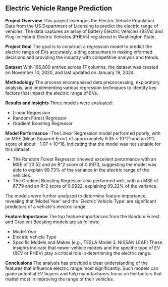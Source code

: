 ## Electric Vehicle Range Prediction

**Project Overview**
This project leverages the Electric Vehicle Population Data from the US Department of Licensing to predict the electric range of vehicles. The data captures an array of Battery Electric Vehicles (BEVs) and Plug-in Hybrid Electric Vehicles (PHEVs) registered in Washington State.

**Project Goal**
The goal is to construct a regression model to predict the electric range of EVs accurately, aiding consumers in making informed decisions and providing the industry with competitive analysis and trends.

**Dataset**
With 166,800 entries across 17 columns, the dataset was created on November 10, 2020, and last updated on January 19, 2024.

**Methodology**
The process encompassed data preprocessing, exploratory analysis, and implementing various regression techniques to identify key factors that impact the electric range of EVs.

**Results and Insights**
Three models were evaluated:

- Linear Regression
- Random Forest Regressor
- Gradient Boosting Regressor

**Model Performance**
-The Linear Regression model performed poorly, with an MSE (Mean Squared Error) of approximately 9.35 × 10^21 and an R^2 score of about −1.07 × 10^18, indicating that the model was not suitable for this dataset.
- The Random Forest Regressor showed excellent perormance with an MSE of 23.52 and an R^2 score of 0.9973, suggesting the model was able to explain 99.73% of the variance in the electric range of the vehicles.
- The Gradient Boosting Regressor also performed well, with an MSE of 67.79 and an R^2 score of 0.9922, explaining 99.22% of the variance.

The models were further analyzed to determine feature importance, revealing that 'Model Year' and the 'Electric Vehicle Type' are significant predictors of a vehicle's electric range.

**Feature Importance**
The top feature importances from the Random Forest and Gradient Boosting models are as follows:

- Model Year
- Electric Vehicle Type
- Specific Models and Makes (e.g., TESLA Model 3, NISSAN LEAF)
These insights indicate that newer vehicle models and the specific type of EV (BEV or PHEV) play a critical role in determining the electric range.

**Conclusions**
The analysis has provided a clear understanding of the features that influence electric range most significantly. Such models can guide potential EV buyers and help manufacturers focus on the factors that matter most in improving the range of their vehicles.
